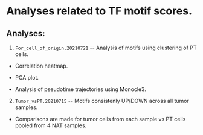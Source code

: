# Analyses related to TF motif scores.

## Analyses:

1. ```For_cell_of_origin.20210721``` -- Analysis of motifs using clustering of PT cells.

  * Correlation heatmap.

  * PCA plot.

  * Analysis of pseudotime trajectories using Monocle3.


2. ```Tumor_vsPT.20210715``` -- Motifs consistenly UP/DOWN across all tumor samples.

  * Comparisons are made for tumor cells from each sample vs PT cells pooled from 4 NAT samples.